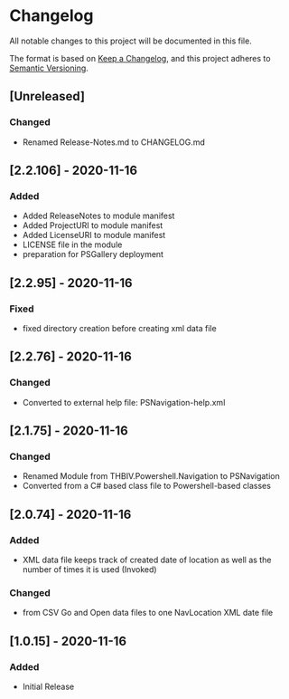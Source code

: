 # Changelog
All notable changes to this project will be documented in this file.

The format is based on [Keep a Changelog](https://keepachangelog.com/en/1.0.0/),
and this project adheres to [Semantic Versioning](https://semver.org/spec/v2.0.0.html).

## [Unreleased]
### Changed
- Renamed Release-Notes.md to CHANGELOG.md

## [2.2.106] - 2020-11-16
### Added
- Added ReleaseNotes to module manifest
- Added ProjectURI to module manifest
- Added LicenseURI to module manifest
- LICENSE file in the module
- preparation for PSGallery deployment

## [2.2.95] - 2020-11-16
### Fixed
- fixed directory creation before creating xml data file

## [2.2.76] - 2020-11-16
### Changed
- Converted to external help file: PSNavigation-help.xml

## [2.1.75] - 2020-11-16
### Changed
- Renamed Module from THBIV.Powershell.Navigation to PSNavigation
- Converted from a C# based class file to Powershell-based classes

## [2.0.74] - 2020-11-16
### Added
- XML data file keeps track of created date of location as well as the number of times it is used (Invoked)

### Changed
- from CSV Go and Open data files to one NavLocation XML date file

## [1.0.15] - 2020-11-16
### Added
- Initial Release

